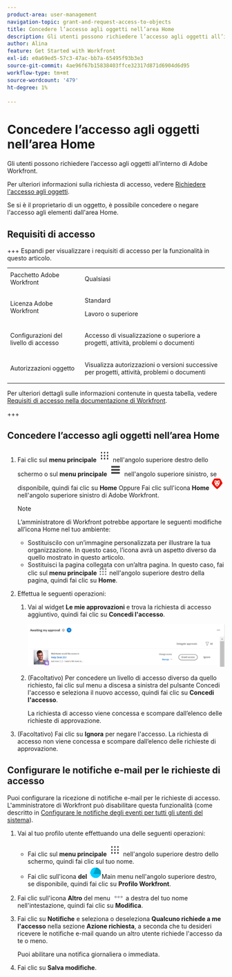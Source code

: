 ```yaml
---
product-area: user-management
navigation-topic: grant-and-request-access-to-objects
title: Concedere l’accesso agli oggetti nell’area Home
description: Gli utenti possono richiedere l’accesso agli oggetti all’interno di Adobe Workfront. Per ulteriori informazioni sulla richiesta di accesso, vedere Richiedere l'accesso agli oggetti.
author: Alina
feature: Get Started with Workfront
exl-id: e0a69ed5-57c3-47ac-bb7a-65495f93b3e3
source-git-commit: 4ae96f67b15838403ffce32317d871d6904d6d95
workflow-type: tm+mt
source-wordcount: '479'
ht-degree: 1%

---
```


# Concedere l’accesso agli oggetti nell’area Home

<!--Audited: 10/2024-->

Gli utenti possono richiedere l’accesso agli oggetti all’interno di Adobe Workfront.

Per ulteriori informazioni sulla richiesta di accesso, vedere [Richiedere l&#39;accesso agli oggetti](../../workfront-basics/grant-and-request-access-to-objects/request-access.md).

Se si è il proprietario di un oggetto, è possibile concedere o negare l&#39;accesso agli elementi dall&#39;area Home.

## Requisiti di accesso

+++ Espandi per visualizzare i requisiti di accesso per la funzionalità in questo articolo. 

<table style="table-layout:auto"> 
 <col> 
 <col> 
 <tbody> 
  <tr> 
   <td role="rowheader">Pacchetto Adobe Workfront</td> 
   <td> <p>Qualsiasi </p> </td> 
  </tr> 
  <tr> 
   <td role="rowheader">Licenza Adobe Workfront</td> 
   <td> <p>Standard</p> 
   <p>Lavoro o superiore</p>
   </td> 
  </tr> 
  <tr> 
   <td role="rowheader">Configurazioni del livello di accesso</td> 
   <td> <p>Accesso di visualizzazione o superiore a progetti, attività, problemi o documenti</p> </td> 
  </tr> 
  <tr> 
   <td role="rowheader">Autorizzazioni oggetto</td> 
   <td> <p>Visualizza autorizzazioni o versioni successive per progetti, attività, problemi o documenti</p> </td> 
  </tr> 
 </tbody> 
</table>

Per ulteriori dettagli sulle informazioni contenute in questa tabella, vedere [Requisiti di accesso nella documentazione di Workfront](/help/quicksilver/administration-and-setup/add-users/access-levels-and-object-permissions/access-level-requirements-in-documentation.md).

+++

## Concedere l’accesso agli oggetti nell’area Home

1. Fai clic sul **menu principale** ![](assets/dots-main-menu.png) nell&#39;angolo superiore destro dello schermo o sul **menu principale** ![](assets/lines-main-menu.png) nell&#39;angolo superiore sinistro, se disponibile, quindi fai clic su **Home**
Oppure
Fai clic sull&#39;icona **Home** ![](assets/home-icon-30x29.png) nell&#39;angolo superiore sinistro di Adobe Workfront.

   >[!NOTE]
   >
   >L’amministratore di Workfront potrebbe apportare le seguenti modifiche all’icona Home nel tuo ambiente:
   >
   >* Sostituiscilo con un’immagine personalizzata per illustrare la tua organizzazione. In questo caso, l’icona avrà un aspetto diverso da quello mostrato in questo articolo.
   >* Sostituisci la pagina collegata con un’altra pagina. In questo caso, fai clic sul **menu principale** ![](assets/main-menu-icon.png) nell&#39;angolo superiore destro della pagina, quindi fai clic su **Home**.

1. Effettua le seguenti operazioni:

   1. Vai al widget **Le mie approvazioni** e trova la richiesta di accesso aggiuntivo, quindi fai clic su **Concedi l&#39;accesso**.

      ![approva una richiesta](assets/request-for-access-to-project-in-new-home-approvals-widget.png)

   1. (Facoltativo) Per concedere un livello di accesso diverso da quello richiesto, fai clic sul menu a discesa a sinistra del pulsante Concedi l&#39;accesso e seleziona il nuovo accesso, quindi fai clic su **Concedi l&#39;accesso**.

      La richiesta di accesso viene concessa e scompare dall’elenco delle richieste di approvazione.

1. (Facoltativo) Fai clic su **Ignora** per negare l&#39;accesso. La richiesta di accesso non viene concessa e scompare dall’elenco delle richieste di approvazione.

## Configurare le notifiche e-mail per le richieste di accesso

Puoi configurare la ricezione di notifiche e-mail per le richieste di accesso. L&#39;amministratore di Workfront può disabilitare questa funzionalità (come descritto in [Configurare le notifiche degli eventi per tutti gli utenti del sistema](../../administration-and-setup/manage-workfront/emails/configure-event-notifications-for-everyone-in-the-system.md)).

1. Vai al tuo profilo utente effettuando una delle seguenti operazioni:

   * Fai clic sul **menu principale** ![](assets/dots-main-menu.png) nell&#39;angolo superiore destro dello schermo, quindi fai clic sul tuo nome.
   * Fai clic sull&#39;icona **del** ![profilo di Adobe &#x200B;](assets/adobe-blue-main-menu.png)Main menu nell&#39;angolo superiore destro, se disponibile, quindi fai clic su **Profilo Workfront**.

1. Fai clic sull&#39;icona **Altro** del menu ![Altro](assets/more-icon.png) a destra del tuo nome nell&#39;intestazione, quindi fai clic su **Modifica**.
1. Fai clic su **Notifiche** e seleziona o deseleziona **Qualcuno richiede a me l&#39;accesso** nella sezione **Azione richiesta**, a seconda che tu desideri ricevere le notifiche e-mail quando un altro utente richiede l&#39;accesso da te o meno.

   Puoi abilitare una notifica giornaliera o immediata.

1. Fai clic su **Salva modifiche**.
